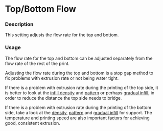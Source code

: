 Top/Bottom Flow
====
### **Description**
This setting adjusts the flow rate for the top and bottom. 

### **Usage**
The flow rate for the top and bottom can be adjusted separately from the flow rate of the rest of the print.

Adjusting the flow rate during the top and bottom is a stop gap method to fix problems with extrusion rate or not being water tight.

If there is a problem with extrusion rate during the printing of the top side, it is better to look at the [infill density](../infill/infill_sparse_density.md) and [pattern](../infill/infill_pattern.md) or perhaps [gradual infill](../infill/gradual_infill_steps.md), in order to reduce the distance the top side needs to bridge. 

If there is a problem with extrusion rate during the printing of the bottom side, take a look at the [density](../support/support_infill_rate.md), [pattern](../support/support_pattern.md) and [gradual infill](../support_adv/gradual_support_infill_steps.md) for support. The temperature and printing speed are also important factors for achieving good, consistent extrusion.

